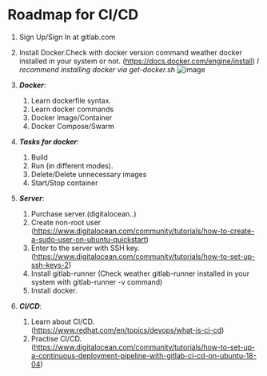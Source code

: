 # Roadmap for CI/CD

1. Sign Up/Sign In at gitlab.com

2. Install Docker.Check with docker version command weather docker installed in your system or not. (https://docs.docker.com/engine/install)
   _I recommend installing docker via get-docker.sh_
   ![image](https://user-images.githubusercontent.com/57385309/145665915-23cd86e4-9a30-4b1e-8711-9e4e242119d5.png)
   

3. **_Docker_**:

   1. Learn dockerfile syntax.
   2. Learn docker commands
   3. Docker Image/Container
   4. Docker Compose/Swarm
  
4. **_Tasks for docker_**:

   1. Build
   2. Run (in different modes).
   3. Delete/Delete unnecessary images
   5. Start/Stop container

5. **_Server_**:
 
   1. Purchase server.(digitalocean..)
   2. Create non-root user (https://www.digitalocean.com/community/tutorials/how-to-create-a-sudo-user-on-ubuntu-quickstart)
   3. Enter to the server with SSH key.(https://www.digitalocean.com/community/tutorials/how-to-set-up-ssh-keys-2)
   4. Install gitlab-runner (Check weather gitlab-runner installed in your system with gitlab-runner -v command)
   5. Install docker.

6. **_CI/CD_**:
   
   1. Learn about CI/CD. (https://www.redhat.com/en/topics/devops/what-is-ci-cd)
   2. Practise CI/CD.(https://www.digitalocean.com/community/tutorials/how-to-set-up-a-continuous-deployment-pipeline-with-gitlab-ci-cd-on-ubuntu-18-04)

   

  
